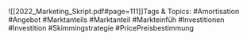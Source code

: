 
![[2022_Marketing_Skript.pdf#page=111]]Tags & Topics:
   #Amortisation
   #Angebot
   #Marktanteils
   #Marktanteil
   #Markteinfüh
   #Investitionen
   #Investition
   #Skimmingstrategie
   #PricePreisbestimmung